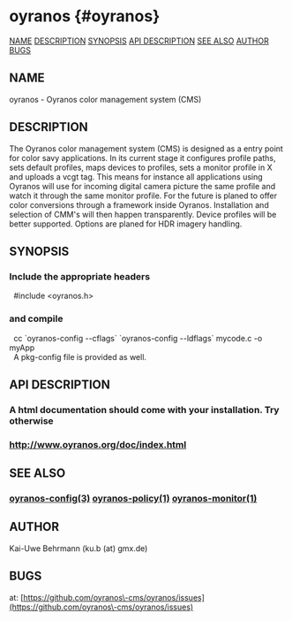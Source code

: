 # oyranos  {#oyranos}
[NAME](#name) [DESCRIPTION](#description) [SYNOPSIS](#synopsis) [API DESCRIPTION](#apidescription) [SEE ALSO](#seealso) [AUTHOR](#author) [BUGS](#bugs) 

## NAME <a name="name"></a>
oyranos  \- Oyranos color management system (CMS)
## DESCRIPTION <a name="description"></a>
The Oyranos color management system (CMS) is designed as a entry point for color savy applications. In its current stage it configures profile paths, sets default profiles, maps devices to profiles, sets a monitor profile in X and uploads a vcgt tag. This means for instance all applications using Oyranos will use for incoming digital camera picture the same profile and watch it through the same monitor profile. For the future is planed to offer color conversions through a framework inside Oyranos. Installation and selection of CMM's will then happen transparently. Device profiles will be better supported. Options are planed for HDR imagery handling.
## SYNOPSIS <a name="synopsis"></a>
### Include the appropriate headers
&nbsp;&nbsp;#include <oyranos.h>
### and compile
&nbsp;&nbsp;cc \`oyranos\-config \-\-cflags\` \`oyranos\-config \-\-ldflags\` mycode.c \-o myApp
  <br />
&nbsp;&nbsp;A pkg\-config file is provided as well.
## API DESCRIPTION <a name="apidescription"></a>
### A html documentation should come with your installation. Try otherwise
### http://www.oyranos.org/doc/index.html
## SEE ALSO <a name="seealso"></a>
###  [oyranos\-config](oyranosconfig.html)<a href="oyranosconfig.md">(3)</a>  [oyranos\-policy](oyranospolicy.html)<a href="oyranospolicy.md">(1)</a>  [oyranos\-monitor](oyranosmonitor.html)<a href="oyranosmonitor.md">(1)</a>
## AUTHOR <a name="author"></a>
Kai\-Uwe Behrmann (ku.b (at) gmx.de) 
## BUGS <a name="bugs"></a>
at: [https://github.com/oyranos\-cms/oyranos/issues](https://github.com/oyranos\-cms/oyranos/issues)

